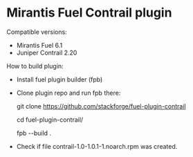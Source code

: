 Mirantis Fuel Contrail plugin
=============================

Compatible versions:

- Mirantis Fuel 6.1
- Juniper Contrail 2.20

How to build plugin:

- Install fuel plugin builder (fpb)
- Clone plugin repo and run fpb there:

    git clone https://github.com/stackforge/fuel-plugin-contrail

    cd fuel-plugin-contrail/

    fpb --build .

- Check if file contrail-1.0-1.0.1-1.noarch.rpm was created.
